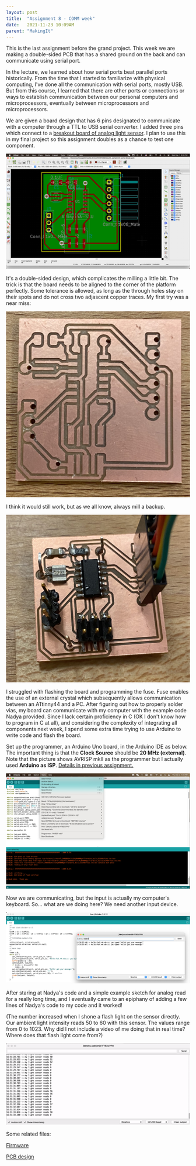 ```yaml
---
layout: post
title:  "Assignment 8 - COMM week"
date:   2021-11-23 10:09AM
parent: "MakingIt"
---
```


This is the last assignment before the grand project. This week we are making a double-sided PCB that has a shared ground on the back and can communicate using serial port.

In the lecture, we learned about how serial ports beat parallel ports historically. From the time that I started to familiarize with physical computing, I've done all the communication with serial ports, mostly USB. But from this course, I learned that there are other ports or connections or ways to establish communication between our personal computers and microprocessors, eventually between microprocessors and microprocessors.

We are given a board design that has 6 pins designated to communicate with a computer through a TTL to USB serial converter. I added three pins which connect to a [breakout board of analog light sensor](https://www.adafruit.com/product/2748). I plan to use this in my final project so this assignment doubles as a chance to test one component.

![pcb](../files/project8/board.jpg)

It's a double-sided design, which complicates the milling a little bit. The trick is that the board needs to be aligned to the corner of the platform perfectly. Some tolerance is allowed, as long as the through holes stay on their spots and do not cross two adjascent copper traces. My first try was a near miss:

![missaligned](../files/project8/missaligned.jpg)

I think it would still work, but as we all know, always mill a backup.

![goodboard](../files/project8/goodboard.jpg)

I struggled with flashing the board and programming the fuse. Fuse enables the use of an external crystal which subsequently allows communication between an ATtinny44 and a PC. After figuring out how to properly solder vias, my board can communicate with my computer with the example code Nadya provided. Since I lack certain proficiency in C (OK I don't know how to program in C at all), and considering the complexity of integrating all components next week, I spend some extra time trying to use Arduino to write code and flash the board. 

Set up the programmer, an Arduino Uno board, in the Arduino IDE as below. The important thing is that the **Clock Source** should be **20 MHz (external)**. Note that the picture shows AVRISP mkII as the programmer but I actually used **Arduino as ISP**. [Details in previous assignment.](https://danlil666.github.io/2021/11/23/assignment-7-its-alive.html)

![flash](../files/project8/flash.jpg)

Now we are communicating, but the input is actually my computer's keyboard. So... what are we doing here? We need another input device. 

![serial](../files/project8/serial.jpg)

After staring at Nadya's code and a simple example sketch for analog read for a really long time, and I eventually came to an epiphany of adding a few lines of Nadya's code to my code and it worked!

(The number increased when I shone a flash light on the sensor directly. Our ambient light intensity reads 50 to 60 with this sensor. The values range from 0 to 1023. Why did I not include a video of me doing that in real time? Where does that flash light come from?) 

![reading](../files/project8/reading.gif)

Some related files:

[Firmware](../files/project8/tiny44-light.ino)

[PCB design](../files/project8/t44-serial.kicad_pcb)